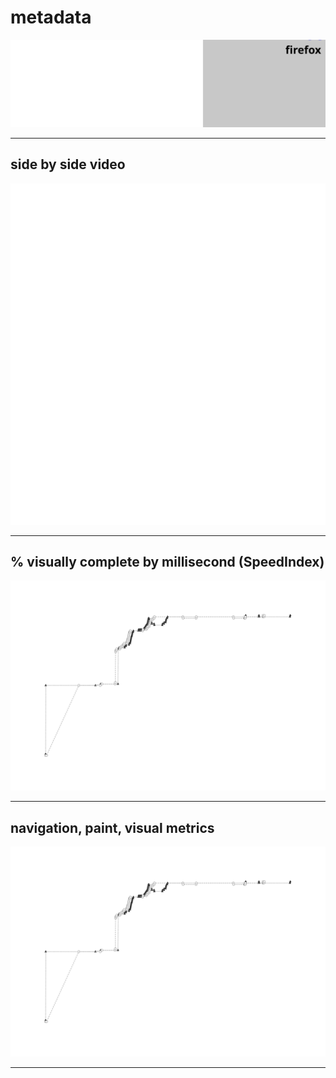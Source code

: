 
# metadata
![test and device metadata](../resources/2025-07-01-android-15-p8-ceraplastica_x_metadata.svg)

---

## side by side video
![side by side video of firefox by chrome](../resources/2025-07-01-android-15-p8-ceraplastica_x_video.svg)

---

## % visually complete by millisecond (SpeedIndex)
![line chart of percent visually complete via SpeedIndex metric](../resources/2025-07-01-android-15-p8-ceraplastica_line_graph.svg)

---

## navigation, paint, visual metrics
![line chart of percent visually complete via SpeedIndex metric](../resources/2025-07-01-android-15-p8-ceraplastica_line_graph.svg)

---

